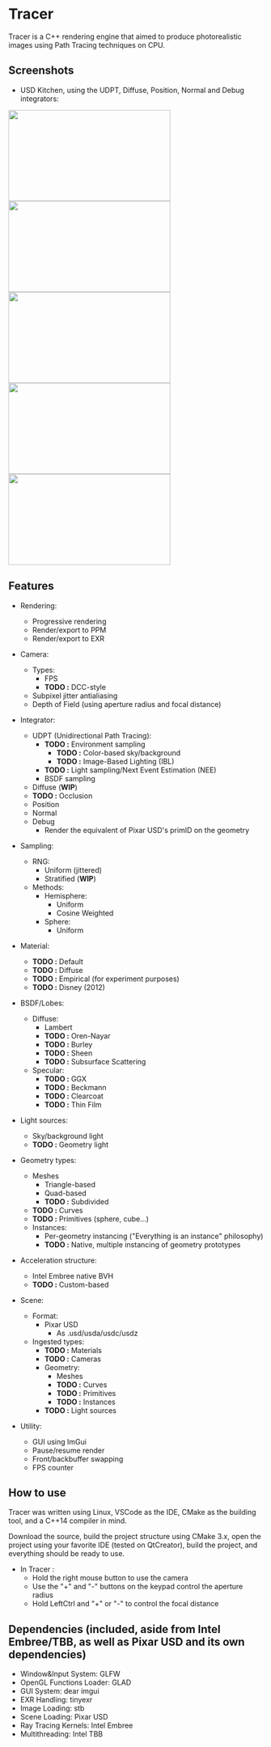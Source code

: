 Tracer
======

Tracer is a C++ rendering engine that aimed to produce photorealistic images using Path Tracing techniques on CPU.

Screenshots
------

* USD Kitchen, using the UDPT, Diffuse, Position, Normal and Debug integrators:

<img src="https://i.ibb.co/CPKcY58/tracer-render-udpt.png" width="320" height="180"> <img src="https://i.ibb.co/0yZdGqq/tracer-render-diffuse.png" width="320" height="180">
<img src="https://i.ibb.co/fqnQrBs/tracer-render-position.png" width="320" height="180"> <img src="https://i.ibb.co/Trg5H3W/tracer-render-normal.png" width="320" height="180">
<img src="https://i.ibb.co/xHCYrnY/tracer-render-debug.png" width="320" height="180">

Features
------

* Rendering:
    * Progressive rendering
    * Render/export to PPM
    * Render/export to EXR

* Camera:
    * Types:
        * FPS
        * **TODO :** DCC-style
    * Subpixel jitter antialiasing
    * Depth of Field (using aperture radius and focal distance)

* Integrator:
    * UDPT (Unidirectional Path Tracing):
        * **TODO :** Environment sampling
            * **TODO :** Color-based sky/background
            * **TODO :** Image-Based Lighting (IBL)
        * **TODO :** Light sampling/Next Event Estimation (NEE)
        * BSDF sampling
    * Diffuse (**WIP**)
    * **TODO :** Occlusion
    * Position
    * Normal
    * Debug
        * Render the equivalent of Pixar USD's primID on the geometry

* Sampling:
    * RNG:
        * Uniform (jittered)
        * Stratified (**WIP**)
    * Methods:
        * Hemisphere:
            * Uniform
            * Cosine Weighted
        * Sphere:
            * Uniform

* Material:
    * **TODO :** Default
    * **TODO :** Diffuse
    * **TODO :** Empirical (for experiment purposes)
    * **TODO :** Disney (2012)

* BSDF/Lobes:
    * Diffuse:
        * Lambert
        * **TODO :** Oren-Nayar
        * **TODO :** Burley
        * **TODO :** Sheen
        * **TODO :** Subsurface Scattering
    * Specular:
        * **TODO :** GGX
        * **TODO :** Beckmann
        * **TODO :** Clearcoat
        * **TODO :** Thin Film

* Light sources:
    * Sky/background light
    * **TODO :** Geometry light

* Geometry types:
    * Meshes
        * Triangle-based
        * Quad-based 
        * **TODO :**  Subdivided
    * **TODO :** Curves
    * **TODO :** Primitives (sphere, cube...)
    * Instances:
        * Per-geometry instancing ("Everything is an instance" philosophy)
        * **TODO :** Native, multiple instancing of geometry prototypes

* Acceleration structure:
    * Intel Embree native BVH
    * **TODO :** Custom-based

* Scene:
    * Format:
        * Pixar USD
            * As .usd/usda/usdc/usdz
    * Ingested types:
        * **TODO :** Materials
        * **TODO :** Cameras
        * Geometry:
            * Meshes
            * **TODO :** Curves
            * **TODO :** Primitives
            * **TODO :** Instances
        * **TODO :** Light sources

* Utility:
    * GUI using ImGui
    * Pause/resume render
    * Front/backbuffer swapping
    * FPS counter

How to use
------

Tracer was written using Linux, VSCode as the IDE, CMake as the building tool, and a C++14 compiler in mind.

Download the source, build the project structure using CMake 3.x, open the project using your favorite IDE (tested on QtCreator), build the project, and everything should be ready to use.

* In Tracer :
    * Hold the right mouse button to use the camera
    * Use the "+" and "-" buttons on the keypad control the aperture radius
    * Hold LeftCtrl and "+" or "-" to control the focal distance

Dependencies (included, aside from Intel Embree/TBB, as well as Pixar USD and its own dependencies)
------

- Window&Input System: GLFW
- OpenGL Functions Loader: GLAD
- GUI System: dear imgui
- EXR Handling: tinyexr
- Image Loading: stb
- Scene Loading: Pixar USD
- Ray Tracing Kernels: Intel Embree
- Multithreading: Intel TBB

